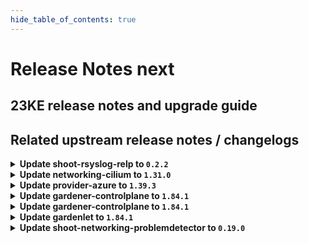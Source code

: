 ```yaml
---
hide_table_of_contents: true
---
```


# Release Notes next

## 23KE release notes and upgrade guide

## Related upstream release notes / changelogs


<details>
<summary><b>Update shoot-rsyslog-relp to <code>0.2.2</code></b></summary>

# [gardener/gardener-extension-shoot-rsyslog-relp]

## 🏃 Others

- `[OPERATOR]` The following images are updated:  
  - `eu.gcr.io/gardener-project/3rd/alpine`: 3.15.8 -> 3.18.4  
  - `registry.k8s.io/pause`: 3.7 -> 3.9 by @plkokanov [#36]
- `[OPERATOR]` Vulnerability scans are disabled for the alpine image as the corresponding container is not accessible from outside of the k8s clusters and not interacted with from other containers or other systems. by @plkokanov [#36]

## Docker Images
- gardener-extension-shoot-rsyslog-relp-admission: `eu.gcr.io/gardener-project/gardener/extensions/shoot-rsyslog-relp-admission:v0.2.2`
- gardener-extension-shoot-rsyslog-relp: `eu.gcr.io/gardener-project/gardener/extensions/shoot-rsyslog-relp:v0.2.2`


</details>

<details>
<summary><b>Update networking-cilium to <code>1.31.0</code></b></summary>

# [gardener/gardener-extension-networking-cilium]

## 🐛 Bug Fixes

- `[OPERATOR]` The `actuator.Delete` doesn't wait for ManagedResources to get deleted in case of `ForceDelete`. by @shafeeqes [#227]
- `[OPERATOR]` An issue in the charts missing versions for some resources is now fixed. by @shafeeqes [#225]
- `[OPERATOR]` Fixes an error that occurs when running with iptables-nft. by @axel7born [#229]
## 🏃 Others

- `[OPERATOR]` Reconciliation of hibernated cilium clusters now works again. by @ScheererJ [#226]

## Docker Images
- gardener-extension-admission-cilium: `eu.gcr.io/gardener-project/gardener/extensions/admission-cilium:v1.31.0`
- gardener-extension-networking-cilium: `eu.gcr.io/gardener-project/gardener/extensions/networking-cilium:v1.31.0`


</details>

<details>
<summary><b>Update provider-azure to <code>1.39.3</code></b></summary>

# [gardener/gardener-extension-provider-azure]

## 🐛 Bug Fixes

- `[OPERATOR]` A bug which caused an empty `vmType` under certain conditions has been fixed. Empty `vmType`s prevent load balancers from being deleted on Kubernetes v1.28 shoots. by @oliver-goetz [#755]

## Docker Images
- gardener-extension-admission-azure: `eu.gcr.io/gardener-project/gardener/extensions/admission-azure:v1.39.3`
- gardener-extension-provider-azure: `eu.gcr.io/gardener-project/gardener/extensions/provider-azure:v1.39.3`


</details>

<details>
<summary><b>Update gardener-controlplane to <code>1.84.1</code></b></summary>

# [gardener/gardener]

## 🏃 Others

- `[OPERATOR]` Updated alpine image to version `3.18.4`. by @plkokanov [#8858]

## Docker Images
- admission-controller: `eu.gcr.io/gardener-project/gardener/admission-controller:v1.84.1`
- apiserver: `eu.gcr.io/gardener-project/gardener/apiserver:v1.84.1`
- controller-manager: `eu.gcr.io/gardener-project/gardener/controller-manager:v1.84.1`
- gardenlet: `eu.gcr.io/gardener-project/gardener/gardenlet:v1.84.1`
- node-agent: `eu.gcr.io/gardener-project/gardener/node-agent:v1.84.1`
- operator: `eu.gcr.io/gardener-project/gardener/operator:v1.84.1`
- resource-manager: `eu.gcr.io/gardener-project/gardener/resource-manager:v1.84.1`
- scheduler: `eu.gcr.io/gardener-project/gardener/scheduler:v1.84.1`


</details>

<details>
<summary><b>Update gardener-controlplane to <code>1.84.1</code></b></summary>

# [gardener/gardener]

## 🏃 Others

- `[OPERATOR]` Updated alpine image to version `3.18.4`. by @plkokanov [#8858]

## Docker Images
- admission-controller: `eu.gcr.io/gardener-project/gardener/admission-controller:v1.84.1`
- apiserver: `eu.gcr.io/gardener-project/gardener/apiserver:v1.84.1`
- controller-manager: `eu.gcr.io/gardener-project/gardener/controller-manager:v1.84.1`
- gardenlet: `eu.gcr.io/gardener-project/gardener/gardenlet:v1.84.1`
- node-agent: `eu.gcr.io/gardener-project/gardener/node-agent:v1.84.1`
- operator: `eu.gcr.io/gardener-project/gardener/operator:v1.84.1`
- resource-manager: `eu.gcr.io/gardener-project/gardener/resource-manager:v1.84.1`
- scheduler: `eu.gcr.io/gardener-project/gardener/scheduler:v1.84.1`


</details>

<details>
<summary><b>Update gardenlet to <code>1.84.1</code></b></summary>

# [gardener/gardener]

## 🏃 Others

- `[OPERATOR]` Updated alpine image to version `3.18.4`. by @plkokanov [#8858]

## Docker Images
- admission-controller: `eu.gcr.io/gardener-project/gardener/admission-controller:v1.84.1`
- apiserver: `eu.gcr.io/gardener-project/gardener/apiserver:v1.84.1`
- controller-manager: `eu.gcr.io/gardener-project/gardener/controller-manager:v1.84.1`
- gardenlet: `eu.gcr.io/gardener-project/gardener/gardenlet:v1.84.1`
- node-agent: `eu.gcr.io/gardener-project/gardener/node-agent:v1.84.1`
- operator: `eu.gcr.io/gardener-project/gardener/operator:v1.84.1`
- resource-manager: `eu.gcr.io/gardener-project/gardener/resource-manager:v1.84.1`
- scheduler: `eu.gcr.io/gardener-project/gardener/scheduler:v1.84.1`


</details>

<details>
<summary><b>Update shoot-networking-problemdetector to <code>0.19.0</code></b></summary>

# [gardener/gardener-extension-shoot-networking-problemdetector]

## 🏃 Others

- `[OPERATOR]` Bump github.com/gardener/gardener from 1.82.0 to 1.82.1. by @dependabot[bot] [#100]
- `[OPERATOR]` Bump github.com/gardener/gardener from 1.81.1 to 1.82.0. by @dependabot[bot] [#99]
- `[OPERATOR]` Bumps golang from 1.21.3 to 1.21.4. by @dependabot[bot] [#103]
- `[OPERATOR]` Bump github.com/gardener/gardener from 1.83.0 to 1.84.0. by @dependabot[bot] [#105]
- `[OPERATOR]` Bump github.com/gardener/gardener from 1.82.1 to 1.83.0. by @dependabot[bot] [#102]
- `[OPERATOR]` Bumps [github.com/gardener/gardener](https://github.com/gardener/gardener) from 1.80.1 to 1.81.1. by @dependabot[bot] [#97]

## Docker Images
- gardener-extension-shoot-networking-problemdetector: `eu.gcr.io/gardener-project/gardener/extensions/shoot-networking-problemdetector:v0.19.0`


</details>
